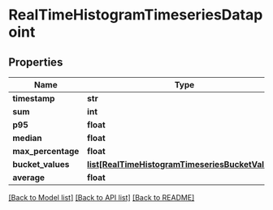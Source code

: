 # RealTimeHistogramTimeseriesDatapoint

## Properties
Name | Type | Description | Notes
------------ | ------------- | ------------- | -------------
**timestamp** | **str** |  | [optional] 
**sum** | **int** |  | [optional] 
**p95** | **float** |  | [optional] 
**median** | **float** |  | [optional] 
**max_percentage** | **float** |  | [optional] 
**bucket_values** | [**list[RealTimeHistogramTimeseriesBucketValues]**](RealTimeHistogramTimeseriesBucketValues.md) |  | [optional] 
**average** | **float** |  | [optional] 

[[Back to Model list]](../README.md#documentation-for-models) [[Back to API list]](../README.md#documentation-for-api-endpoints) [[Back to README]](../README.md)



